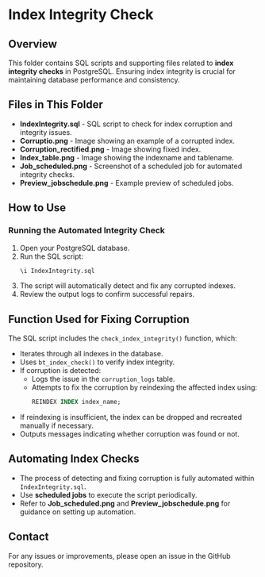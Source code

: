 # Index Integrity Check

## Overview

This folder contains SQL scripts and supporting files related to **index integrity checks** in PostgreSQL. Ensuring index integrity is crucial for maintaining database performance and consistency.

## Files in This Folder

- **IndexIntegrity.sql** - SQL script to check for index corruption and integrity issues.
- **Corruptio.png** - Image showing an example of a corrupted index.
- **Corruption_rectified.png** - Image showing fixed index.
- **Index_table.png** - Image showing the indexname and tablename.
- **Job_scheduled.png** - Screenshot of a scheduled job for automated integrity checks.
- **Preview_jobschedule.png** - Example preview of scheduled jobs.

## How to Use

### Running the Automated Integrity Check

1. Open your PostgreSQL database.
2. Run the SQL script:
   ```sql
   \i IndexIntegrity.sql
   ```
3. The script will automatically detect and fix any corrupted indexes.
4. Review the output logs to confirm successful repairs.

## Function Used for Fixing Corruption

The SQL script includes the `check_index_integrity()` function, which:
- Iterates through all indexes in the database.
- Uses `bt_index_check()` to verify index integrity.
- If corruption is detected:
  - Logs the issue in the `corruption_logs` table.
  - Attempts to fix the corruption by reindexing the affected index using:
    ```sql
    REINDEX INDEX index_name;
    ```
- If reindexing is insufficient, the index can be dropped and recreated manually if necessary.
- Outputs messages indicating whether corruption was found or not.


## Automating Index Checks

- The process of detecting and fixing corruption is fully automated within `IndexIntegrity.sql`.
- Use **scheduled jobs** to execute the script periodically.
- Refer to **Job_scheduled.png** and **Preview_jobschedule.png** for guidance on setting up automation.

## Contact

For any issues or improvements, please open an issue in the GitHub repository.

